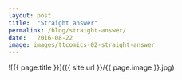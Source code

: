 ```yaml
---
layout: post
title:  "Straight answer"
permalink: /blog/straight-answer/
date:   2016-08-22
image: images/ttcomics-02-straight-answer
---
```

![{{ page.title }}]({{ site.url }}/{{ page.image }}.jpg)
